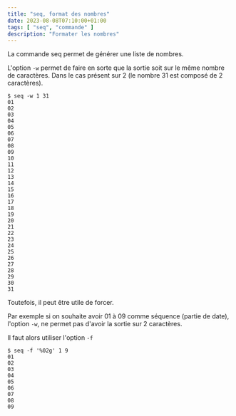 ```yaml
---
title: "seq, format des nombres"
date: 2023-08-08T07:10:00+01:00
tags: [ "seq", "commande" ]
description: "Formater les nombres"
---
```


La commande seq permet de générer une liste de nombres.

L'option `-w` permet de faire en sorte que la sortie soit sur le même nombre de caractères. Dans le cas présent sur 2 (le nombre 31 est composé de 2 caractères).

```
$ seq -w 1 31
01
02
03
04
05
06
07
08
09
10
11
12
13
14
15
16
17
18
19
20
21
22
23
24
25
26
27
28
29
30
31
```

Toutefois, il peut être utile de forcer.

Par exemple si on souhaite avoir 01 à 09 comme séquence (partie de date), l'option `-w`, ne permet pas d'avoir la sortie sur 2 caractères.

Il faut alors utiliser l'option `-f`

```
$ seq -f '%02g' 1 9
01
02
03
04
05
06
07
08
09
```
